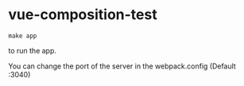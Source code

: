 # vue-composition-test

`make app`

to run the app.

You can change the port of the server in the webpack.config (Default :3040)